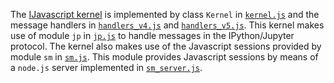 The [IJavascript kernel](../index.html) is implemented
by class `Kernel` in [`kernel.js`](kernel.js.html) and the message handlers in
[`handlers_v4.js`](handlers_v4.js.html) and
[`handlers_v5.js`](handlers_v5.js.html). This kernel makes use of module `jp` in
[`jp.js`](jp.js.html) to handle messages in the IPython/Jupyter protocol.  The
kernel also makes use of the Javascript sessions provided by module `sm` in
[`sm.js`](sm.js.html). This module provides Javascript sessions by means of a
`node.js` server implemented in
[`sm_server.js`](https://github.com/n-riesco/ijavascript/blob/master/lib/sm_server.js).
